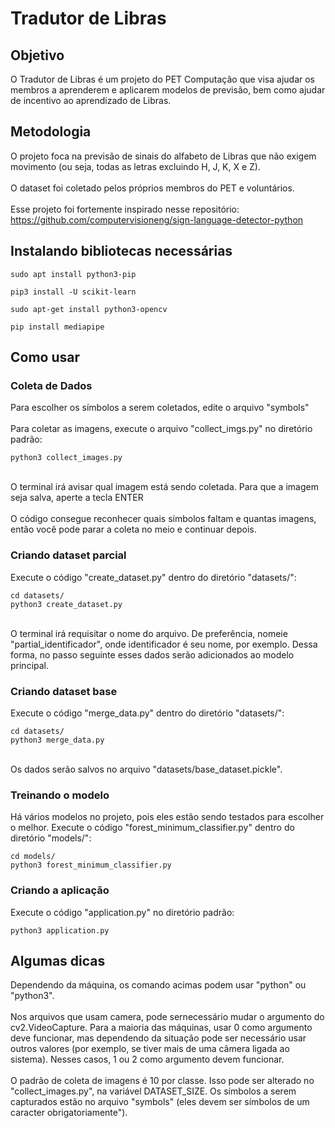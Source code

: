 # Tradutor de Libras

## Objetivo
O Tradutor de Libras é um projeto do PET Computação que visa ajudar os membros a aprenderem e aplicarem modelos de previsão, bem como ajudar de incentivo ao aprendizado de Libras.

## Metodologia
O projeto foca na previsão de sinais do alfabeto de Libras que não exigem movimento (ou seja, todas as letras excluindo H, J, K, X e Z). <br><br>
O dataset foi coletado pelos próprios membros do PET e voluntários. <br><br>
Esse projeto foi fortemente inspirado nesse repositório: https://github.com/computervisioneng/sign-language-detector-python

## Instalando bibliotecas necessárias
```console
sudo apt install python3-pip
```

```console
pip3 install -U scikit-learn
```

```console
sudo apt-get install python3-opencv
```

```console
pip install mediapipe
```

## Como usar
### Coleta de Dados
Para escolher os símbolos a serem coletados, edite o arquivo "symbols" <br><br>
Para coletar as imagens, execute o arquivo "collect_imgs.py" no diretório padrão:
```console
python3 collect_images.py
```
<br>
O terminal irá avisar qual imagem está sendo coletada. Para que a imagem seja salva, aperte a tecla ENTER <br><br>
O código consegue reconhecer quais símbolos faltam e quantas imagens, então você pode parar a coleta no meio e continuar depois.

### Criando dataset parcial
Execute o código "create_dataset.py" dentro do diretório "datasets/":
```console
cd datasets/
python3 create_dataset.py
```
<br>
O terminal irá requisitar o nome do arquivo. De preferência, nomeie "partial_identificador", onde identificador é seu nome, por exemplo. Dessa forma, no passo seguinte esses dados serão adicionados ao modelo principal.

### Criando dataset base
Execute o código "merge_data.py" dentro do diretório "datasets/":
```console
cd datasets/
python3 merge_data.py
```
<br>
Os dados serão salvos no arquivo "datasets/base_dataset.pickle".

### Treinando o modelo
Há vários modelos no projeto, pois eles estão sendo testados para escolher o melhor.
Execute o código "forest_minimum_classifier.py" dentro do diretório "models/":
```console
cd models/
python3 forest_minimum_classifier.py
```

### Criando a aplicação
Execute o código "application.py" no diretório padrão:
```console
python3 application.py
```

## Algumas dicas
Dependendo da máquina, os comando acimas podem usar "python" ou "python3".<br><br>
Nos arquivos que usam camera, pode sernecessário mudar o argumento do cv2.VideoCapture. Para a maioria das máquinas, usar 0 como argumento deve funcionar, mas dependendo da situação pode ser necessário usar outros valores (por exemplo, se tiver mais de uma câmera ligada ao sistema). Nesses casos, 1 ou 2 como argumento devem funcionar. <br><br>
O padrão de coleta de imagens é 10 por classe. Isso pode ser alterado no "collect_images.py", na variável DATASET_SIZE. Os símbolos a serem capturados estão no arquivo "symbols" (eles devem ser símbolos de um caracter obrigatoriamente").

